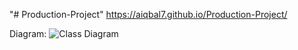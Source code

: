 "# Production-Project" 
https://aiqbal7.github.io/Production-Project/

Diagram:
![Class Diagram](https://user-images.githubusercontent.com/43644319/70857443-316af700-1ebc-11ea-8918-2e675895f514.jpg)

